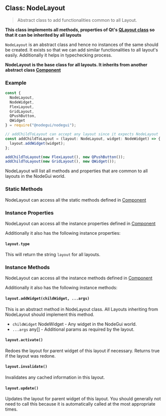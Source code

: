 ## Class: NodeLayout

> Abstract class to add functionalities common to all Layout.

**This class implements all methods, properties of Qt's [QLayout class](https://doc.qt.io/qt-5/qlayout.html) so that it can be inherited by all layouts**

`NodeLayout` is an abstract class and hence no instances of the same should be created. It exists so that we can add similar functionalities to all layout's easily. Additionally it helps in typechecking process.

**NodeLayout is the base class for all layouts. It inherits from another abstract class [Component](api/Component.md)**

### Example

```javascript
const {
  NodeLayout,
  NodeWidget,
  FlexLayout,
  GridLayout,
  QPushButton,
  QWidget
} = require("@nodegui/nodegui");

// addChildToLayout can accept any layout since it expects NodeLayout
const addChildToLayout = (layout: NodeLayout, widget: NodeWidget) => {
  layout.addWidget(widget);
};

addChildToLayout(new FlexLayout(), new QPushButton());
addChildToLayout(new GridLayout(), new QWidget());
```

NodeLayout will list all methods and properties that are common to all layouts in the NodeGui world.

### Static Methods

NodeLayout can access all the static methods defined in [Component](api/Component.md)

### Instance Properties

NodeLayout can access all the instance properties defined in [Component](api/Component.md)

Additionally it also has the following instance properties:

#### `layout.type`

This will return the string `layout` for all layouts.

### Instance Methods

NodeLayout can access all the instance methods defined in [Component](api/Component.md)

Additionally it also has the following instance methods:

#### `layout.addWidget(childWidget, ...args)`

This is an abstract method in NodeLayout class. All Layouts inheriting from NodeLayout should implement this method.

- `childWidget` NodeWidget - Any widget in the NodeGui world.
- `...args` any[] - Additional params as required by the layout.

#### `layout.activate()`

Redoes the layout for parent widget of this layout if necessary. Returns true if the layout was redone.

#### `layout.invalidate()`

Invalidates any cached information in this layout.

#### `layout.update()`

Updates the layout for parent widget of this layout. You should generally not need to call this because it is automatically called at the most appropriate times.
